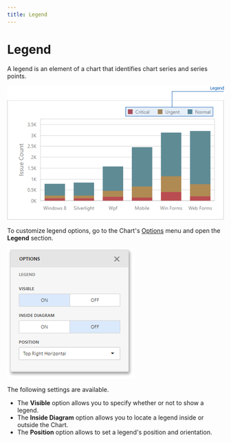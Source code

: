 ```yaml
---
title: Legend
---
```

# Legend
A legend is an element of a chart that identifies chart series and series points.

![wdd-chart-legend](../../../../images/Img125083.png)

To customize legend options, go to the Chart's [Options](../../../../../dashboard-for-web/articles/web-dashboard-designer-mode/ui-elements/dashboard-item-menu.md) menu and open the **Legend** section.

![wdd-chart-legend-options](../../../../images/Img125080.png)

The following settings are available.
* The **Visible** option allows you to specify whether or not to show a legend.
* The **Inside Diagram** option allows you to locate a legend inside or outside the Chart.
* The **Position** option allows to set a legend's position and orientation.